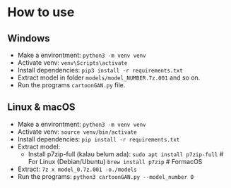 
# How to use
## Windows
- Make a environtment: `python3 -m venv venv`
- Activate venv: `venv\Scripts\activate`
- Install dependencies: `pip3 install -r requirements.txt`
- Extract model in folder `models/model_NUMBER.7z.001` and so on.
- Run the programs `cartoonGAN.py` file.
## Linux & macOS
- Make a environtment: `python3 -m venv venv`
- Activate venv: `source venv/bin/activate`
- Install dependencies: `pip install -r requirements.txt`
- Extract model:
	- Install p7zip-full (kalau belum ada):
		`sudo apt install p7zip-full` # For Linux (Debian/Ubuntu)
		`brew install p7zip` # FormacOS
- Extract: `7z x model_0.7z.001 -o./models`
- Run the programs: `python3 cartoonGAN.py --model_number 0`
